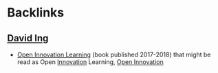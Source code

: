 
# Backlinks
## [David Ing](<David Ing.md>)
- [Open Innovation Learning](http://openinnovationlearning.com/online/) (book published 2017-2018) that might be read as Open [Innovation](<Innovation.md>) Learning, [Open Innovation](<Open Innovation.md>)

